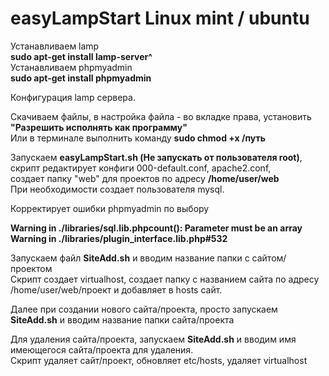 # easyLampStart Linux mint / ubuntu

Устанавливаем lamp <br>
<b>sudo apt-get install lamp-server^</b><br>
Устанавливаем phpmyadmin <br>
<b>sudo apt-get install phpmyadmin</b><br>

Конфигурация lamp сервера. <br>

Скачиваем файлы, в настройка файла - во вкладке права, установить <b>"Разрешить исполнять как программу"</b><br>
Или в терминале выполнить команду <b>sudo chmod +x /путь</b>

Запускаем <b>easyLampStart.sh (Не запускать от пользователя root)</b>, cкрипт редактирует конфиги 000-default.conf, apache2.conf, <br>
cоздает папку "web" для проектов по адресу <b>/home/user/web</b><br>
При необходимости создает пользователя mysql.<br>

Корректирует ошибки phpmyadmin по выбору<br>

<b>Warning in ./libraries/sql.lib.phpcount(): Parameter must be an array <br>
Warning in ./libraries/plugin_interface.lib.php#532<br></b>

Запускаем файл <b>SiteAdd.sh</b> и вводим название папки с сайтом/проектом</br>
Скрипт создает virtualhost, создает папку с названием сайта по адресу /home/user/web/проект и добавляет в hosts сайт. <br>

Далее при создании нового сайта/проекта, просто запускаем <b>SiteAdd.sh</b> и вводим название папки сайта/проекта</br>

Для удаления сайта/проекта, запускаем <b>SiteAdd.sh</b> и вводим имя имеющегося сайта/проекта для удаления.<br>
Скрипт удаляет сайт/проект, обновляет etc/hosts, удаляет virtualhost

